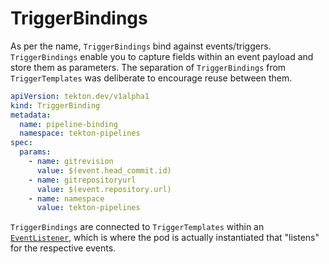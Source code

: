 # TriggerBindings
As per the name, `TriggerBindings` bind against events/triggers.
`TriggerBindings` enable you to capture fields within an event payload and store them as parameters.
The separation of `TriggerBindings` from `TriggerTemplates` was deliberate to encourage reuse between them.

<!-- FILE: examples/triggerbindings/triggerbinding.yaml -->
```YAML
apiVersion: tekton.dev/v1alpha1
kind: TriggerBinding
metadata:
  name: pipeline-binding
  namespace: tekton-pipelines
spec:
  params:
    - name: gitrevision
      value: $(event.head_commit.id)
    - name: gitrepositoryurl
      value: $(event.repository.url)
    - name: namespace
      value: tekton-pipelines
```

`TriggerBindings` are connected to `TriggerTemplates` within an [`EventListener`](eventlisteners.md), which is where the pod is actually instantiated that "listens" for the respective events.
